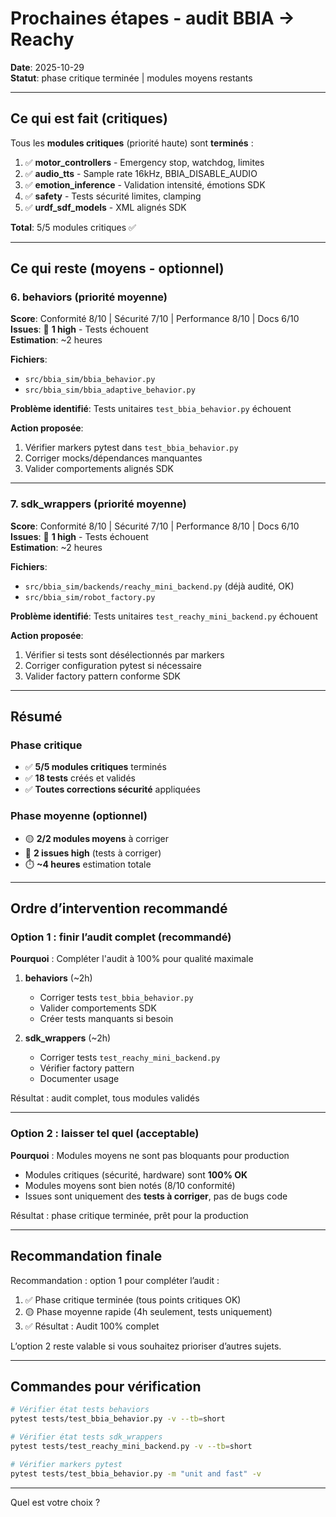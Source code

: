 # Prochaines étapes - audit BBIA → Reachy

**Date**: 2025-10-29  
**Statut**: phase critique terminée | modules moyens restants

---

## Ce qui est fait (critiques)

Tous les **modules critiques** (priorité haute) sont **terminés** :

1. ✅ **motor_controllers** - Emergency stop, watchdog, limites
2. ✅ **audio_tts** - Sample rate 16kHz, BBIA_DISABLE_AUDIO
3. ✅ **emotion_inference** - Validation intensité, émotions SDK
4. ✅ **safety** - Tests sécurité limites, clamping
5. ✅ **urdf_sdf_models** - XML alignés SDK

**Total**: 5/5 modules critiques ✅

---

## Ce qui reste (moyens - optionnel)

### 6. behaviors (priorité moyenne)

**Score**: Conformité 8/10 | Sécurité 7/10 | Performance 8/10 | Docs 6/10  
**Issues**: 🔴 **1 high** - Tests échouent  
**Estimation**: ~2 heures  

**Fichiers**:
- `src/bbia_sim/bbia_behavior.py`
- `src/bbia_sim/bbia_adaptive_behavior.py`

**Problème identifié**: Tests unitaires `test_bbia_behavior.py` échouent

**Action proposée**:
1. Vérifier markers pytest dans `test_bbia_behavior.py`
2. Corriger mocks/dépendances manquantes
3. Valider comportements alignés SDK

---

### 7. sdk_wrappers (priorité moyenne)

**Score**: Conformité 8/10 | Sécurité 7/10 | Performance 8/10 | Docs 6/10  
**Issues**: 🔴 **1 high** - Tests échouent  
**Estimation**: ~2 heures  

**Fichiers**:
- `src/bbia_sim/backends/reachy_mini_backend.py` (déjà audité, OK)
- `src/bbia_sim/robot_factory.py`

**Problème identifié**: Tests unitaires `test_reachy_mini_backend.py` échouent

**Action proposée**:
1. Vérifier si tests sont désélectionnés par markers
2. Corriger configuration pytest si nécessaire
3. Valider factory pattern conforme SDK

---

## Résumé

### Phase critique
- ✅ **5/5 modules critiques** terminés
- ✅ **18 tests** créés et validés
- ✅ **Toutes corrections sécurité** appliquées

### Phase moyenne (optionnel)
- 🟡 **2/2 modules moyens** à corriger
- 🔴 **2 issues high** (tests à corriger)
- ⏱️ **~4 heures** estimation totale

---

## Ordre d’intervention recommandé

### Option 1 : finir l’audit complet (recommandé)

**Pourquoi** : Compléter l'audit à 100% pour qualité maximale

1. **behaviors** (~2h)
   - Corriger tests `test_bbia_behavior.py`
   - Valider comportements SDK
   - Créer tests manquants si besoin

2. **sdk_wrappers** (~2h)
   - Corriger tests `test_reachy_mini_backend.py`
   - Vérifier factory pattern
   - Documenter usage

Résultat : audit complet, tous modules validés

---

### Option 2 : laisser tel quel (acceptable)

**Pourquoi** : Modules moyens ne sont pas bloquants pour production

- Modules critiques (sécurité, hardware) sont **100% OK**
- Modules moyens sont bien notés (8/10 conformité)
- Issues sont uniquement des **tests à corriger**, pas de bugs code

Résultat : phase critique terminée, prêt pour la production

---

## Recommandation finale

Recommandation : option 1 pour compléter l’audit :

1. ✅ Phase critique terminée (tous points critiques OK)
2. 🟡 Phase moyenne rapide (4h seulement, tests uniquement)
3. ✅ Résultat : Audit 100% complet

L’option 2 reste valable si vous souhaitez prioriser d’autres sujets.

---

## Commandes pour vérification

```bash
# Vérifier état tests behaviors
pytest tests/test_bbia_behavior.py -v --tb=short

# Vérifier état tests sdk_wrappers  
pytest tests/test_reachy_mini_backend.py -v --tb=short

# Vérifier markers pytest
pytest tests/test_bbia_behavior.py -m "unit and fast" -v
```

---

Quel est votre choix ?

